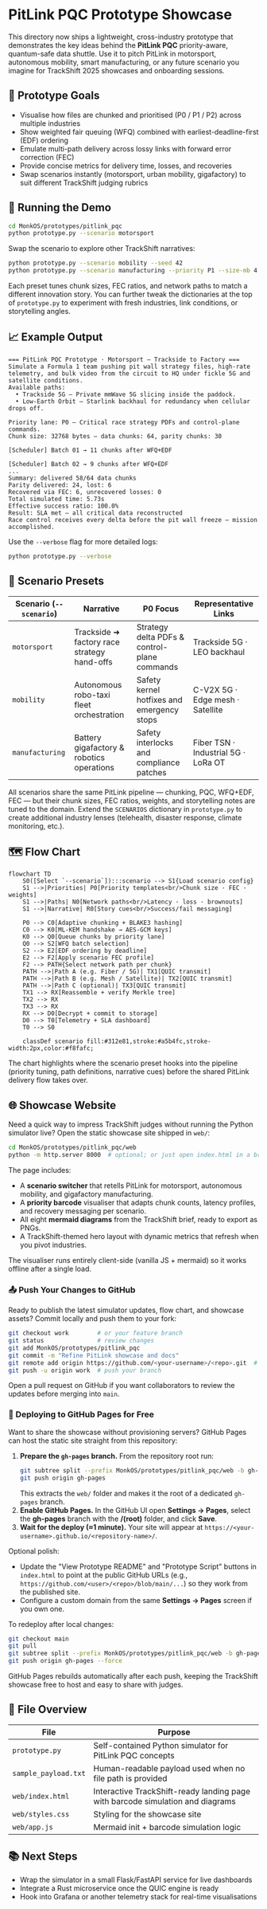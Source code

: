 # PitLink PQC Prototype Showcase

This directory now ships a lightweight, cross-industry prototype that demonstrates the key ideas behind the **PitLink PQC** priority-aware, quantum-safe data shuttle.  Use it to pitch PitLink in motorsport, autonomous mobility, smart manufacturing, or any future scenario you imagine for TrackShift 2025 showcases and onboarding sessions.

## 🎯 Prototype Goals

- Visualise how files are chunked and prioritised (P0 / P1 / P2) across multiple industries
- Show weighted fair queuing (WFQ) combined with earliest-deadline-first (EDF) ordering
- Emulate multi-path delivery across lossy links with forward error correction (FEC)
- Provide concise metrics for delivery time, losses, and recoveries
- Swap scenarios instantly (motorsport, urban mobility, gigafactory) to suit different TrackShift judging rubrics

## 🧪 Running the Demo

```bash
cd MonkOS/prototypes/pitlink_pqc
python prototype.py --scenario motorsport
```

Swap the scenario to explore other TrackShift narratives:

```bash
python prototype.py --scenario mobility --seed 42
python prototype.py --scenario manufacturing --priority P1 --size-mb 4
```

Each preset tunes chunk sizes, FEC ratios, and network paths to match a different innovation story. You can further tweak the dictionaries at the top of `prototype.py` to experiment with fresh industries, link conditions, or storytelling angles.

## 📈 Example Output

```
=== PitLink PQC Prototype · Motorsport — Trackside to Factory ===
Simulate a Formula 1 team pushing pit wall strategy files, high-rate telemetry, and bulk video from the circuit to HQ under fickle 5G and satellite conditions.
Available paths:
  • Trackside 5G — Private mmWave 5G slicing inside the paddock.
  • Low-Earth Orbit — Starlink backhaul for redundancy when cellular drops off.

Priority lane: P0 — Critical race strategy PDFs and control-plane commands.
Chunk size: 32768 bytes — data chunks: 64, parity chunks: 30

[Scheduler] Batch 01 → 11 chunks after WFQ+EDF

[Scheduler] Batch 02 → 9 chunks after WFQ+EDF
...
Summary: delivered 58/64 data chunks
Parity delivered: 24, lost: 6
Recovered via FEC: 6, unrecovered losses: 0
Total simulated time: 5.73s
Effective success ratio: 100.0%
Result: SLA met — all critical data reconstructed
Race control receives every delta before the pit wall freeze — mission accomplished.
```

Use the `--verbose` flag for more detailed logs:

```bash
python prototype.py --verbose
```

## 🧭 Scenario Presets

| Scenario (`--scenario`) | Narrative | P0 Focus | Representative Links |
|-------------------------|-----------|----------|-----------------------|
| `motorsport` | Trackside ➜ factory race strategy hand-offs | Strategy delta PDFs & control-plane commands | Trackside 5G · LEO backhaul |
| `mobility` | Autonomous robo-taxi fleet orchestration | Safety kernel hotfixes and emergency stops | C-V2X 5G · Edge mesh · Satellite |
| `manufacturing` | Battery gigafactory & robotics operations | Safety interlocks and compliance patches | Fiber TSN · Industrial 5G · LoRa OT |

All scenarios share the same PitLink pipeline — chunking, PQC, WFQ+EDF, FEC — but their chunk sizes, FEC ratios, weights, and storytelling notes are tuned to the domain. Extend the `SCENARIOS` dictionary in `prototype.py` to create additional industry lenses (telehealth, disaster response, climate monitoring, etc.).

## 🗺️ Flow Chart

```mermaid
flowchart TD
    S0([Select `--scenario`]):::scenario --> S1{Load scenario config}
    S1 -->|Priorities| P0[Priority templates<br/>Chunk size · FEC · weights]
    S1 -->|Paths| N0[Network paths<br/>Latency · loss · brownouts]
    S1 -->|Narrative| R0[Story cues<br/>Success/fail messaging]

    P0 --> C0[Adaptive chunking + BLAKE3 hashing]
    C0 --> K0[ML-KEM handshake → AES-GCM keys]
    K0 --> Q0[Queue chunks by priority lane]
    Q0 --> S2[WFQ batch selection]
    S2 --> E2[EDF ordering by deadline]
    E2 --> F2[Apply scenario FEC profile]
    F2 --> PATH{Select network path per chunk}
    PATH -->|Path A (e.g. Fiber / 5G)| TX1[QUIC transmit]
    PATH -->|Path B (e.g. Mesh / Satellite)| TX2[QUIC transmit]
    PATH -->|Path C (optional)| TX3[QUIC transmit]
    TX1 --> RX[Reassemble + verify Merkle tree]
    TX2 --> RX
    TX3 --> RX
    RX --> D0[Decrypt + commit to storage]
    D0 --> T0[Telemetry + SLA dashboard]
    T0 --> S0

    classDef scenario fill:#312e81,stroke:#a5b4fc,stroke-width:2px,color:#f8fafc;
```

The chart highlights where the scenario preset hooks into the pipeline (priority tuning, path definitions, narrative cues) before the shared PitLink delivery flow takes over.

## 🌐 Showcase Website

Need a quick way to impress TrackShift judges without running the Python simulator live?  Open the static showcase site shipped in
`web/`:

```bash
cd MonkOS/prototypes/pitlink_pqc/web
python -m http.server 8000  # optional; or just open index.html in a browser
```

The page includes:

- A **scenario switcher** that retells PitLink for motorsport, autonomous mobility, and gigafactory manufacturing.
- A **priority barcode** visualiser that adapts chunk counts, latency profiles, and recovery messaging per scenario.
- All eight **mermaid diagrams** from the TrackShift brief, ready to export as PNGs.
- A TrackShift-themed hero layout with dynamic metrics that refresh when you pivot industries.

The visualiser runs entirely client-side (vanilla JS + mermaid) so it works offline after a single load.

### 📤 Push Your Changes to GitHub

Ready to publish the latest simulator updates, flow chart, and showcase assets?  Commit locally and push them to your fork:

```bash
git checkout work        # or your feature branch
git status               # review changes
git add MonkOS/prototypes/pitlink_pqc
git commit -m "Refine PitLink showcase and docs"
git remote add origin https://github.com/<your-username>/<repo>.git  # first time only
git push -u origin work  # push your branch
```

Open a pull request on GitHub if you want collaborators to review the updates before merging into `main`.

### 🚀 Deploying to GitHub Pages for Free

Want to share the showcase without provisioning servers? GitHub Pages can host the static site straight from this repository:

1. **Prepare the `gh-pages` branch.** From the repository root run:
   ```bash
   git subtree split --prefix MonkOS/prototypes/pitlink_pqc/web -b gh-pages
   git push origin gh-pages
   ```
   This extracts the `web/` folder and makes it the root of a dedicated `gh-pages` branch.
2. **Enable GitHub Pages.** In the GitHub UI open **Settings → Pages**, select the **gh-pages** branch with the **/(root)** folder, and click **Save**.
3. **Wait for the deploy (≈1 minute).** Your site will appear at `https://<your-username>.github.io/<repository-name>/`.

Optional polish:

- Update the "View Prototype README" and "Prototype Script" buttons in `index.html` to point at the public GitHub URLs (e.g., `https://github.com/<user>/<repo>/blob/main/...`) so they work from the published site.
- Configure a custom domain from the same **Settings → Pages** screen if you own one.

To redeploy after local changes:

```bash
git checkout main
git pull
git subtree split --prefix MonkOS/prototypes/pitlink_pqc/web -b gh-pages
git push origin gh-pages --force
```

GitHub Pages rebuilds automatically after each push, keeping the TrackShift showcase free to host and easy to share with judges.

## 🧩 File Overview

| File | Purpose |
|------|---------|
| `prototype.py` | Self-contained Python simulator for PitLink PQC concepts |
| `sample_payload.txt` | Human-readable payload used when no file path is provided |
| `web/index.html` | Interactive TrackShift-ready landing page with barcode simulation and diagrams |
| `web/styles.css` | Styling for the showcase site |
| `web/app.js` | Mermaid init + barcode simulation logic |

## 📚 Next Steps

- Wrap the simulator in a small Flask/FastAPI service for live dashboards
- Integrate a Rust microservice once the QUIC engine is ready
- Hook into Grafana or another telemetry stack for real-time visualisations

